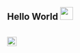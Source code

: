 ## Hello World <img src="https://raw.githubusercontent.com/iampavangandhi/iampavangandhi/master/gifs/Hi.gif" width="30px"></h2><br/>

<a href="https://github.com/Dileepa-Bandara" background-color="white" padding="10px">
  <img align="left" alt="Dileepa's Github" width="22px" src="https://cdns.iconmonstr.com/wp-content/assets/preview/2012/240/iconmonstr-github-5.png" />
</a>

